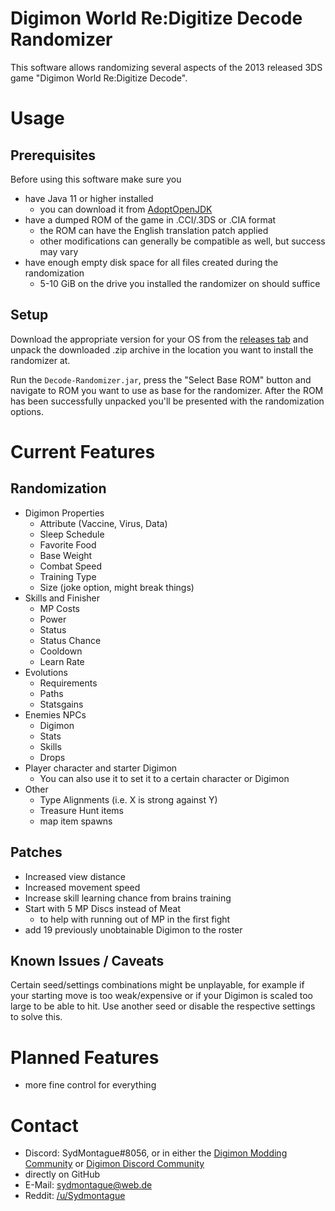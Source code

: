 # Digimon World Re:Digitize Decode Randomizer

This software allows randomizing several aspects of the 2013 released 3DS game "Digimon World Re:Digitize Decode".

# Usage

## Prerequisites 
Before using this software make sure you

* have Java 11 or higher installed
  * you can download it from [AdoptOpenJDK](https://adoptopenjdk.net/)
* have a dumped ROM of the game in .CCI/.3DS or .CIA format
  * the ROM can have the English translation patch applied
  * other modifications can generally be compatible as well, but success may vary
* have enough empty disk space for all files created during the randomization
  * 5-10 GiB on the drive you installed the randomizer on should suffice

## Setup

Download the appropriate version for your OS from the [releases tab](https://github.com/SydMontague/DecodeRandomizer/releases) and unpack the downloaded .zip archive in the location you want to install the randomizer at.

Run the `Decode-Randomizer.jar`, press the "Select Base ROM" button and navigate to ROM you want to use as base for the randomizer.
After the ROM has been successfully unpacked you'll be presented with the randomization options.

# Current Features

## Randomization

* Digimon Properties
  * Attribute (Vaccine, Virus, Data)
  * Sleep Schedule
  * Favorite Food
  * Base Weight
  * Combat Speed
  * Training Type
  * Size (joke option, might break things)
* Skills and Finisher
  * MP Costs
  * Power
  * Status
  * Status Chance 
  * Cooldown
  * Learn Rate
* Evolutions
  * Requirements
  * Paths
  * Statsgains
* Enemies NPCs
  * Digimon
  * Stats
  * Skills
  * Drops
* Player character and starter Digimon
  * You can also use it to set it to a certain character or Digimon
* Other
  * Type Alignments (i.e. X is strong against Y)
  * Treasure Hunt items
  * map item spawns
 
## Patches
* Increased view distance
* Increased movement speed
* Increase skill learning chance from brains training
* Start with 5 MP Discs instead of Meat
  * to help with running out of MP in the first fight
* add 19 previously unobtainable Digimon to the roster

## Known Issues / Caveats
Certain seed/settings combinations might be unplayable, for example if your starting move is too weak/expensive or if your Digimon is scaled too large to be able to hit.
Use another seed or disable the respective settings to solve this.

# Planned Features
* more fine control for everything

# Contact
* Discord: SydMontague#8056, or in either the [Digimon Modding Community](https://discord.gg/cb5AuxU6su) or [Digimon Discord Community](https://discord.gg/0VODO3ww0zghqOCO)
* directly on GitHub
* E-Mail: sydmontague@web.de
* Reddit: [/u/Sydmontague](https://reddit.com/u/sydmontague)